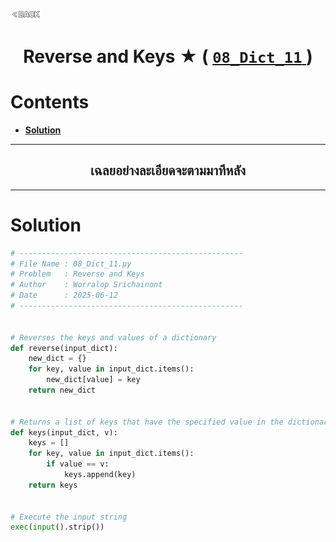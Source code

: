 <p align="left">
  <a href="../README.md">
    <img src="../../Z99-OTHERS/00-common/00-back.png" style="width:10%">
  </a>
</p>

<div align="center">
  <h1>
    Reverse and Keys ★ (
      <a href="https://drive.google.com/file/d/1PLGqq5Xqw2fbWuMnsbC-t3AlIUYLRCoT/view?usp=drive_link">
        <code>08_Dict_11</code>
      </a>
    )
  </h1>
</div>

# Contents

-   [**Solution**](#solution)

---

<div align="center">
  <h2>เฉลยอย่างละเอียดจะตามมาทีหลัง</h2>
</div>

---

# Solution

```python
# --------------------------------------------------
# File Name : 08_Dict_11.py
# Problem   : Reverse and Keys
# Author    : Worralop Srichainont
# Date      : 2025-06-12
# --------------------------------------------------


# Reverses the keys and values of a dictionary
def reverse(input_dict):
    new_dict = {}
    for key, value in input_dict.items():
        new_dict[value] = key
    return new_dict


# Returns a list of keys that have the specified value in the dictionary
def keys(input_dict, v):
    keys = []
    for key, value in input_dict.items():
        if value == v:
            keys.append(key)
    return keys


# Execute the input string
exec(input().strip())
```
